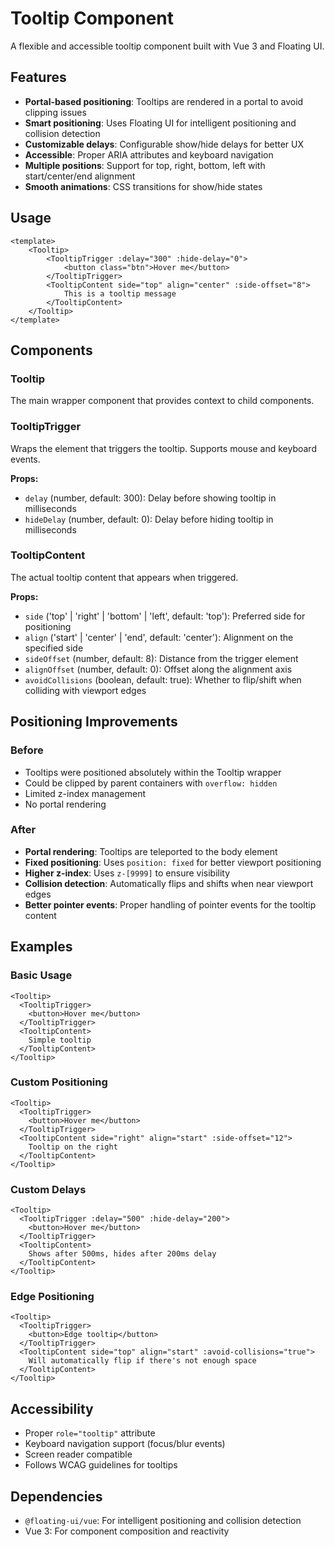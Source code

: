 # Tooltip Component

A flexible and accessible tooltip component built with Vue 3 and Floating UI.

## Features

- **Portal-based positioning**: Tooltips are rendered in a portal to avoid clipping issues
- **Smart positioning**: Uses Floating UI for intelligent positioning and collision detection
- **Customizable delays**: Configurable show/hide delays for better UX
- **Accessible**: Proper ARIA attributes and keyboard navigation
- **Multiple positions**: Support for top, right, bottom, left with start/center/end alignment
- **Smooth animations**: CSS transitions for show/hide states

## Usage

```vue
<template>
    <Tooltip>
        <TooltipTrigger :delay="300" :hide-delay="0">
            <button class="btn">Hover me</button>
        </TooltipTrigger>
        <TooltipContent side="top" align="center" :side-offset="8">
            This is a tooltip message
        </TooltipContent>
    </Tooltip>
</template>
```

## Components

### Tooltip

The main wrapper component that provides context to child components.

### TooltipTrigger

Wraps the element that triggers the tooltip. Supports mouse and keyboard events.

**Props:**

- `delay` (number, default: 300): Delay before showing tooltip in milliseconds
- `hideDelay` (number, default: 0): Delay before hiding tooltip in milliseconds

### TooltipContent

The actual tooltip content that appears when triggered.

**Props:**

- `side` ('top' | 'right' | 'bottom' | 'left', default: 'top'): Preferred side for positioning
- `align` ('start' | 'center' | 'end', default: 'center'): Alignment on the specified side
- `sideOffset` (number, default: 8): Distance from the trigger element
- `alignOffset` (number, default: 0): Offset along the alignment axis
- `avoidCollisions` (boolean, default: true): Whether to flip/shift when colliding with viewport edges

## Positioning Improvements

### Before

- Tooltips were positioned absolutely within the Tooltip wrapper
- Could be clipped by parent containers with `overflow: hidden`
- Limited z-index management
- No portal rendering

### After

- **Portal rendering**: Tooltips are teleported to the body element
- **Fixed positioning**: Uses `position: fixed` for better viewport positioning
- **Higher z-index**: Uses `z-[9999]` to ensure visibility
- **Collision detection**: Automatically flips and shifts when near viewport edges
- **Better pointer events**: Proper handling of pointer events for the tooltip content

## Examples

### Basic Usage

```vue
<Tooltip>
  <TooltipTrigger>
    <button>Hover me</button>
  </TooltipTrigger>
  <TooltipContent>
    Simple tooltip
  </TooltipContent>
</Tooltip>
```

### Custom Positioning

```vue
<Tooltip>
  <TooltipTrigger>
    <button>Hover me</button>
  </TooltipTrigger>
  <TooltipContent side="right" align="start" :side-offset="12">
    Tooltip on the right
  </TooltipContent>
</Tooltip>
```

### Custom Delays

```vue
<Tooltip>
  <TooltipTrigger :delay="500" :hide-delay="200">
    <button>Hover me</button>
  </TooltipTrigger>
  <TooltipContent>
    Shows after 500ms, hides after 200ms delay
  </TooltipContent>
</Tooltip>
```

### Edge Positioning

```vue
<Tooltip>
  <TooltipTrigger>
    <button>Edge tooltip</button>
  </TooltipTrigger>
  <TooltipContent side="top" align="start" :avoid-collisions="true">
    Will automatically flip if there's not enough space
  </TooltipContent>
</Tooltip>
```

## Accessibility

- Proper `role="tooltip"` attribute
- Keyboard navigation support (focus/blur events)
- Screen reader compatible
- Follows WCAG guidelines for tooltips

## Dependencies

- `@floating-ui/vue`: For intelligent positioning and collision detection
- Vue 3: For component composition and reactivity
